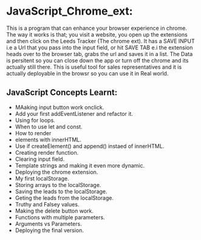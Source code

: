 # JavaScript_Chrome_ext:

  This is a program that can enhance your browser experience in chrome.
  The way it works is that; you visit a website, you open up the extensions and then click on the Leeds Tracker (The chrome ext). It has a SAVE INPUT i.e a Url that you pass into the input field, or hit SAVE TAB e.i the extension heads over to the browser tab, grabs the url and saves it in a list.
  The Data is persitent so you can close down the app or turn off the chrome and its actually still there. This is useful tool for sales representatives and it is actually deployable in the browsr so you can use it in Real world.
  
  
  ## JavaScript Concepts Learnt:
  - MAaking input button work onclick.
  - Add your first addEventListener and refactor it.
  - Using for loops.
  - When to use let and const.
  - How to render <li> elements with innerHTML.
  - Use if createElement() and append() instaed of innerHTML.
  - Creating render function.
  - Clearing input field.
  - Template strings and making it even more dynamic.
  - Deploying the chrome extension.
  - My first localStorage.
  - Storing arrays to the localStorage.
  - Saving the leads to the localStorage.
  - Geting the leads from the localStorage.
  - Truthy and Falsey values.
  - Making the delete button work.
  - Functions with multiple parameters.
  - Arguments vs Parameters.
  - Deploying the final version.
